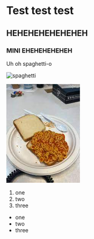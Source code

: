# Test test test

## HEHEHEHEHEHEHEH

### MINI EHEHEHEHEHEH

Uh oh spaghetti-o

![spaghetti](https://s3-us-west-2.amazonaws.com/anchor-generated-image-bank/production/podcast_uploaded/1062112/1062112-1539104828631-0b1e9c1a3919e.jpg)

![hehehehehehhehehehe](uh_oh.jpeg)

1. one
2. two
3. three

* one
* two
* three
